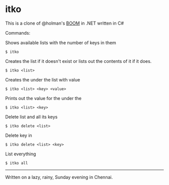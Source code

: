 # itko

This is a clone of @holman's [BOOM](https://github.com/holman/BOOM) in .NET written in C#

Commands:

Shows available lists with the number of keys in them

    $ itko

Creates the list <list> if it doesn't exist or lists out the contents of it if
it does.

    $ itko <list>

Creates the <key> under the list <list> with value <value>

    $ itko <list> <key> <value>

Prints out the value for the <key> under the <list>

    $ itko <list> <key>

Delete list <list> and all its keys

    $ itko delete <list>

Delete key <key> in <list>

    $ itko delete <list> <key>

List everything

    $ itko all

---

Written on a lazy, rainy, Sunday evening in Chennai.
